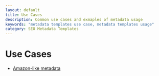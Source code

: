 ```yaml
---
layout: default
title: Use Cases
description: Common use cases and exmaples of metadata usage
keywords: "metadata templates use case, metadata templates usage"
category: SEO Metadata Templates
---
```


# Use Cases

 -  [Amazon-like metadata](amazon-like-metadata/)